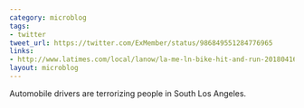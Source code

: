 ```yaml
---
category: microblog
tags:
- twitter
tweet_url: https://twitter.com/ExMember/status/986849551284776965
links:
- http://www.latimes.com/local/lanow/la-me-ln-bike-hit-and-run-20180416-story.html
layout: microblog
---
```

Automobile drivers are terrorizing people in South Los Angeles.
